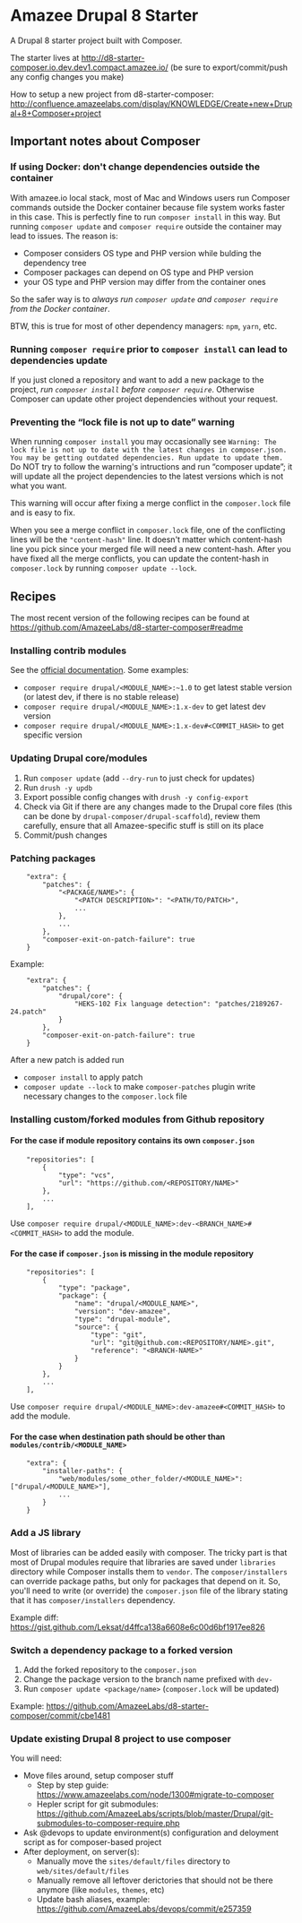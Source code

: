 # Amazee Drupal 8 Starter

A Drupal 8 starter project built with Composer.

The starter lives at http://d8-starter-composer.io.dev.dev1.compact.amazee.io/ (be sure to export/commit/push any config changes you make)

How to setup a new project from d8-starter-composer: http://confluence.amazeelabs.com/display/KNOWLEDGE/Create+new+Drupal+8+Composer+project

## Important notes about Composer

### If using Docker: don't change dependencies outside the container

With amazee.io local stack, most of Mac and Windows users run Composer commands outside the Docker container because file system works faster in this case. This is perfectly fine to run `composer install` in this way. But running `composer update` and `composer require` outside the container may lead to issues. The reason is:
- Composer considers OS type and PHP version while bulding the dependency tree
- Composer packages can depend on OS type and PHP version
- your OS type and PHP version may differ from the container ones

So the safer way is to *always run `composer update` and `composer require` from the Docker container*.

BTW, this is true for most of other dependency managers: `npm`, `yarn`, etc.

### Running `composer require` prior to `composer install` can lead to dependencies update

If you just cloned a repository and want to add a new package to the project, *run `composer install` before `composer require`*. Otherwise Composer can update other project dependencies without your request.

### Preventing the “lock file is not up to date” warning

When running `composer install` you may occasionally see `Warning: The lock file is not up to date with the latest changes in composer.json. You may be getting outdated dependencies. Run update to update them.` Do NOT try to follow the warning's intructions and run “composer update”; it will update all the project dependencies to the latest versions which is not what you want.

This warning will occur after fixing a merge conflict in the `composer.lock` file and is easy to fix.

When you see a merge conflict in `composer.lock` file, one of the conflicting lines will be the `"content-hash"` line. It doesn't matter which content-hash line you pick since your merged file will need a new content-hash. After you have fixed all the merge conflicts, you can update the content-hash in `composer.lock` by running `composer update --lock`.

## Recipes

The most recent version of the following recipes can be found at https://github.com/AmazeeLabs/d8-starter-composer#readme

### Installing contrib modules

See the [official documentation](https://www.drupal.org/docs/develop/using-composer/using-composer-to-manage-drupal-site-dependencies#adding-modules). Some examples:

- ```composer require drupal/<MODULE_NAME>:~1.0``` to get latest stable version (or latest dev, if there is no stable release)
- ```composer require drupal/<MODULE_NAME>:1.x-dev``` to get latest dev version
- ```composer require drupal/<MODULE_NAME>:1.x-dev#<COMMIT_HASH>``` to get specific version

### Updating Drupal core/modules

1. Run `composer update` (add `--dry-run` to just check for updates)
1. Run `drush -y updb`
1. Export possible config changes with `drush -y config-export`
1. Check via Git if there are any changes made to the Drupal core files (this can be done by `drupal-composer/drupal-scaffold`), review them carefully, ensure that all Amazee-specific stuff is still on its place
1. Commit/push changes

### Patching packages

```
    "extra": {
        "patches": {
            "<PACKAGE/NAME>": {
                "<PATCH DESCRIPTION>": "<PATH/TO/PATCH>",
                ...
            },
            ...
        },
        "composer-exit-on-patch-failure": true
    }
```

Example:

```
    "extra": {
        "patches": {
            "drupal/core": {
                "HEKS-102 Fix language detection": "patches/2189267-24.patch"
            }
        },
        "composer-exit-on-patch-failure": true
    }
```

After a new patch is added run
- `composer install` to apply patch
- `composer update --lock` to make `composer-patches` plugin write necessary changes to the `composer.lock` file

### Installing custom/forked modules from Github repository

#### For the case if module repository contains its own `composer.json`

```
    "repositories": [
        {
            "type": "vcs",
            "url": "https://github.com/<REPOSITORY/NAME>"
        },
        ...
    ],
```

Use `composer require drupal/<MODULE_NAME>:dev-<BRANCH_NAME>#<COMMIT_HASH>` to add the module.

#### For the case if `composer.json` is missing in the module repository

```
    "repositories": [
        {
            "type": "package",
            "package": {
                "name": "drupal/<MODULE_NAME>",
                "version": "dev-amazee",
                "type": "drupal-module",
                "source": {
                    "type": "git",
                    "url": "git@github.com:<REPOSITORY/NAME>.git",
                    "reference": "<BRANCH-NAME>"
                }
            }
        },
        ...
    ],
```

Use `composer require drupal/<MODULE_NAME>:dev-amazee#<COMMIT_HASH>` to add the module.

#### For the case when destination path should be other than `modules/contrib/<MODULE_NAME>`

```
    "extra": {
        "installer-paths": {
            "web/modules/some_other_folder/<MODULE_NAME>": ["drupal/<MODULE_NAME>"],
            ...
        }
    }
```

### Add a JS library

Most of libraries can be added easily with composer. The tricky part is that most of Drupal modules require that libraries are saved under `libraries` directory while Composer installs them to `vendor`. The `composer/installers` can override package paths, but only for packages that depend on it. So, you'll need to write (or override) the `composer.json` file of the library stating that it has `composer/installers` dependency.

Example diff: https://gist.github.com/Leksat/d4ffca138a6608e6c00d6bf1917ee826

### Switch a dependency package to a forked version

1. Add the forked repository to the `composer.json`
1. Change the package version to the branch name prefixed with `dev-`
1. Run `composer update <package/name>` (`composer.lock` will be updated)

Example: https://github.com/AmazeeLabs/d8-starter-composer/commit/cbe1481

### Update existing Drupal 8 project to use composer

You will need:
- Move files around, setup composer stuff
  - Step by step guide: https://www.amazeelabs.com/node/1300#migrate-to-composer
  - Hepler script for git submodules: https://github.com/AmazeeLabs/scripts/blob/master/Drupal/git-submodules-to-composer-require.php
- Ask @devops to update environment(s) configuration and deloyment script as for composer-based project
- After deployment, on server(s):
  - Manually move the `sites/default/files` directory to `web/sites/default/files`
  - Manually remove all leftover derictories that should not be there anymore (like `modules`, `themes`, etc)
  - Update bash aliases, example: https://github.com/AmazeeLabs/devops/commit/e257359
